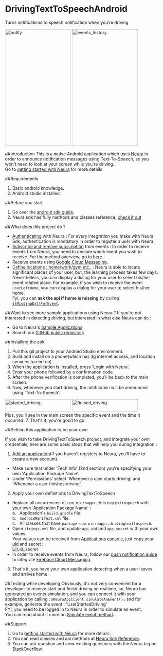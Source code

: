 # DrivingTextToSpeechAndroid
Turns notifications to speech notification when you're driving

<img src="https://s3.postimg.org/7js7hxtir/notify.png" alt="notify" width="216" height="384">
<img src="https://s22.postimg.org/7wk8mvpf5/events_history.png" alt="events_history" width="216" height="384">

##Introduction
This is a native Android application which uses <a href="http://www.theneura.com/">Neura</a> in order to announce notification messages using Text-To-Speech, so you won't need to look at your screen while you're driving. 
<br/>Go to <a href="https://dev.theneura.com/docs/getstarted">getting started with Neura</a> for more details.

##Requirements 
1. Basic android knowledge.
2. Android studio installed.

##Before you start
1. Go over the <a href="https://dev.theneura.com/docs/guide/android/setup">android sdk guide</a>.
2. Neura sdk has fully methods and classes reference, <a href ="http://docs.theneura.com/android/com/neura/standalonesdk/service/NeuraApiClient.html">check it out</a>

##What does this project do ?
<ul className={commonClasses['menu']}>
   <li><a href='https://dev.theneura.com/docs/guide/android/setup#authenticate'>Authenticating</a> with Neura : 
      For every integration you make with Neura Sdk, authentication is mandatory in order to register a user with Neura.</li>
   <li><a href='https://dev.theneura.com/docs/guide/android/usage#subscribe'>Subscribe and remove subscription</a> from events : 
      In order to receive events from Neura, you need to declare which event you wish to receive.
      For the method overview, go to <a href='http://docs.theneura.com/android/com/neura/standalonesdk/service/NeuraApiClient.html#subscribeToEvent-java.lang.String-java.lang.String-boolean-com.neura.sdk.service.SubscriptionRequestCallbacks-' target="_blank">here</a>.</li>
   <li>Receive events using <a href="https://dev.theneura.com/docs/guide/android/pushnotification'>push notification</a>
      <br/>There are 2 ways you can <a href='https://dev.theneura.com/docs/guide/android/usage#receive'>receive events</a> from Neura, in this sample, we're using <a href='https://developers.google.com/cloud-messaging/' target="_blank">Google Cloud Messaging</a>.
   </li>
   <li><a href='http://docs.theneura.com/android/com/neura/standalonesdk/service/NeuraApiClient.html#getMissingDataForEvent-java.lang.String-com.neura.resources.data.PickerCallback-' target="_blank">Define locations : home/work/gym etc..</a> : 
      Neura is able to locate significant places of your user, but, the learning process takes few days. 
      Nevertheless, you can display a dialog for your user to select his/her event related place.
      For example, if you wish to receive the event <code>userLeftHome</code>, you can display a dialog for your user to select his/her home.
      <br/>Fyi, you can <b>ask the api if home is missing</b> by calling <a href='http://docs.theneura.com/android/com/neura/standalonesdk/service/NeuraApiClient.html#isMissingDataForEvent-java.lang.String-' target="_blank"><code>isMissingDataForEvent</code></a>.
   </li>
</ul>

##Want to see more sample applications using Neura ? 
If you're not interested in detecting driving, but interested in what else Neura can do : 
<ul className={commonClasses['menu']}>
   <li>Go to Neura's <a href='https://dev.theneura.com/docs/guide/android/samples'>Sample Applications</a>.</li>
   <li>Search our <a href='https://github.com/NeuraLabs?utf8=%E2%9C%93&query=android'>GitHub public repository</a>.</li>
</ul>

##Installing the apk
1. Pull this git project to your Android Studio environment.
2. Build and install on a phone(which has 3g internet access, and location services turned on).
3. When the application is installed, press 'Login with Neura'.
4. Enter your phone followed by a confirmation code.
5. After the phone verification is completed, you'll be back to the main screen.
6. Now, whenever you start driving, the notification will be announced using 'Text-To-Speech'.
<img src="https://s21.postimg.org/trahwgvif/driving_state.png" alt="started_driving" width="216" height="40">
<img src="https://s13.postimg.org/ar0ul1vpz/not_driving_state.png" alt="finised_driving" width="216" height="40">
   <br/>Plus, you'll see in the main screen the specific event and the time it occurred.
7. That's it, you're good to go!

##Setting this application to be your own

If you wish to take DrivingTextToSpeech project, and integrate your own credentials, here are some basic steps that will help you during integration :

1. <a href ="https://dev.theneura.com/console/new">Add an application</a>(If you haven't registers to Neura, you'll have to create a new account).
  * Make sure that under 'Tech Info' (2nd section) you're specifying your own 'Application Package Name'. 
  * Under 'Permissions' select 'Whenever a user starts driving' and 'Whenever a user finishes driving'.
2. Apply your own definitions to DrivingTextToSpeech
  - Replace all occurrences of ```com.microapps.drivingtexttospeech``` with your own 'Application Package Name' :
    <br/>a.&nbsp;&nbsp;&nbsp;Application's ```build.gradle``` file.
    <br/>b.&nbsp;&nbsp;&nbsp;```AndroidManifest.xml``` file.
    <br/>c.&nbsp;&nbsp;&nbsp;All classes that have ```package com.microapps.drivingtexttospeech```.
  - Open ```strings.xml``` file, and update ```app_uid``` and ```app_secret``` with your own values.
    <br/>Your values can be received from <a href="https://dev.theneura.com/console/">Applications console</a>, just copy your uid and secret : <br/>
    ![uid_secret](https://s21.postimg.org/3qpj2gurr/uid_secret.png)
  - In order to receive events from Neura, follow our <a href="https://dev.theneura.com/docs/guide/android/pushnotification"> push notification guide</a> to integrate <a href="https://firebase.google.com/docs/cloud-messaging/">Firebase Cloud Messaging</a>.
3. That's it, you have your own application detecting when a user leaves and arrives home.

##Testing while developing
Obviously, it's not very convenient for a developer to receive start and finish driving on realtime, so, Neura has generated an events simulation, and you can connect it with your application by calling : ```mNeuraApiClient.simulateAnEvent();``` and for example, generate the event : 'UserStartedDriving'<br/>
FYI, you need to be logged in to Neura in order to simulate an event.<br/> 
You can read about it more on <a href ="http://docs.theneura.com/android/com/neura/standalonesdk/service/NeuraApiClient.html#simulateAnEvent--">Simulate event method</a>.

##Support
1. Go to <a href="https://dev.theneura.com/docs/getstarted">getting started with Neura</a> for more details.
2. You can read classes and api methods at <a href ="http://docs.theneura.com/android/com/neura/standalonesdk/service/NeuraApiClient.html">Neura Sdk Reference</a>.
3. You can ask question and view existing questions with the Neura tag on <a href="https://stackoverflow.com/questions/tagged/neura?sort=newest&pageSize=30">StackOverflow</a>.

